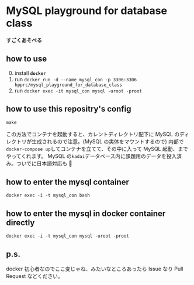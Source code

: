 # MySQL playground for database class

**すごくあそべる**

## how to use

0. install **`docker`**
1. run `docker run -d --name mysql_con -p 3306:3306 hpprc/mysql_playground_for_database_class`
1. run `docker exec -it mysql_con mysql -uroot -proot`

## how to use this repositry's config

```
make
```

この方法でコンテナを起動すると、カレントディレクトリ配下に MySQL のディレクトリが生成されるので注意。(MySQL の実体をマウントするので)
内部で`docker-compose up`してコンテナを立てて、その中に入って MySQL 起動、までやってくれます。
MySQL の`kadai`データベース内に課題用のデータを投入済み。ついでに日本語対応も 👴

## how to enter the mysql container

```
docker exec -i -t mysql_con bash
```

## how to enter the mysql in docker container directly

```
docker exec -i -t mysql_con mysql -uroot -proot
```

## p.s.

docker 初心者なのでここ変じゃね、みたいなところあったら Issue なり Pull Request などください。
